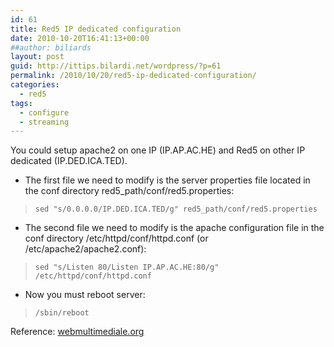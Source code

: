 ```yaml
---
id: 61
title: Red5 IP dedicated configuration
date: 2010-10-20T16:41:13+00:00
##author: biliards
layout: post
guid: http://ittips.bilardi.net/wordpress/?p=61
permalink: /2010/10/20/red5-ip-dedicated-configuration/
categories:
  - red5
tags:
  - configure
  - streaming
---
```

You could setup apache2 on one IP (IP.AP.AC.HE) and Red5 on other IP dedicated (IP.DED.ICA.TED).

  * The first file we need to modify is the server properties file located in the conf directory red5_path/conf/red5.properties:  
> `sed "s/0.0.0.0/IP.DED.ICA.TED/g" red5_path/conf/red5.properties`

  * The second file we need to modify is the apache configuration file in the conf directory /etc/httpd/conf/httpd.conf (or /etc/apache2/apache2.conf):  
> `sed "s/Listen 80/Listen IP.AP.AC.HE:80/g" /etc/httpd/conf/httpd.conf`

  * Now you must reboot server:  
> `/sbin/reboot`

Reference: [webmultimediale.org](http://www.webmultimediale.org/guide/webpage/25)
